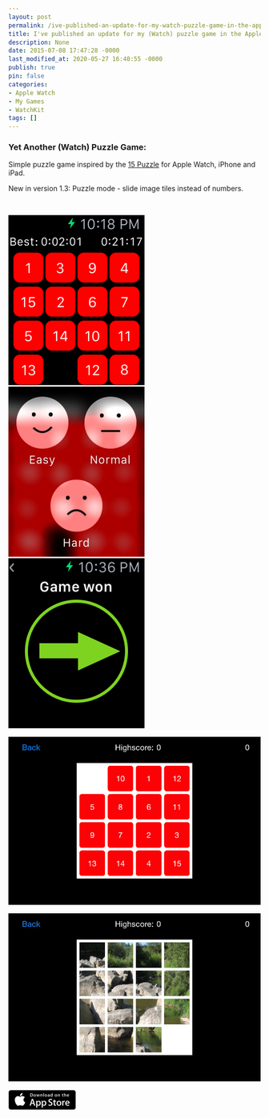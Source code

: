 ```yaml
---
layout: post
permalink: /ive-published-an-update-for-my-watch-puzzle-game-in-the-apple-app-store/
title: I've published an update for my (Watch) puzzle game in the Apple App Store
description: None
date: 2015-07-08 17:47:28 -0000
last_modified_at: 2020-05-27 16:40:55 -0000
publish: true
pin: false
categories:
- Apple Watch
- My Games
- WatchKit
tags: []
---
```

### Yet Another (Watch) Puzzle Game:

Simple puzzle game inspired by the [15 Puzzle](https://en.wikipedia.org/wiki/15_puzzle) for Apple Watch, iPhone and iPad.

New in version 1.3: Puzzle mode - slide image tiles instead of numbers.

 

[![iOS Simulator Screen Shot - Apple Watch 21 May 2015 22.18.26](/assets/2015/04/iOS-Simulator-Screen-Shot-Apple-Watch-21-May-2015-22.18.26.png)](/assets/2015/04/iOS-Simulator-Screen-Shot-Apple-Watch-21-May-2015-22.18.26.png)[![iOS Simulator Screen Shot - Apple Watch 21 May 2015 22.20.20](/assets/2015/04/iOS-Simulator-Screen-Shot-Apple-Watch-21-May-2015-22.20.20-1.jpg)](/assets/2015/04/iOS-Simulator-Screen-Shot-Apple-Watch-21-May-2015-22.20.20-1.jpg)![iOS Simulator Screen Shot - Apple Watch 21 May 2015 22.36.29](/assets/2015/04/iOS-Simulator-Screen-Shot-Apple-Watch-21-May-2015-22.36.29.png)

[![iOS Simulator Screen Shot 23 Jun 2015 21.31.50](/assets/2015/04/iOS-Simulator-Screen-Shot-23-Jun-2015-21.31.50.png)](/assets/2015/04/iOS-Simulator-Screen-Shot-23-Jun-2015-21.31.50.png)

[![iOS Simulator Screen Shot 01 Jul 2015 23.47.23](/assets/2015/04/iOS-Simulator-Screen-Shot-01-Jul-2015-23.47.23-1.jpg)](/assets/2015/04/iOS-Simulator-Screen-Shot-01-Jul-2015-23.47.23-1.jpg)

[![AppStore](/assets/2015/04/AppStore1.png)](https://itunes.apple.com/us/app/yet-another-watch-puzzle-game/id997514879?ls=1&mt=8)